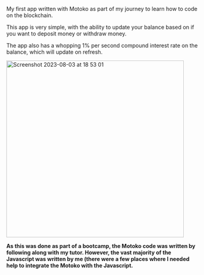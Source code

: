 My first app written with Motoko as part of my journey to learn how to code on the blockchain.

This app is very simple, with the ability to update your balance based on if you want to deposit money or withdraw money. 

The app also has a whopping 1% per second compound interest rate on the balance, which will update on refresh.

<img width="463" alt="Screenshot 2023-08-03 at 18 53 01" src="https://github.com/lesliemw/Dcentralized_Banking_App/assets/114259884/3c804f6a-0fcc-45e8-b3f3-2a4430025b7a">

**As this was done as part of a bootcamp, the Motoko code was written by following along with my tutor. However, the vast majority of the Javascript was written by me (there were a few places where I needed help to integrate the Motoko with the Javascript.**
